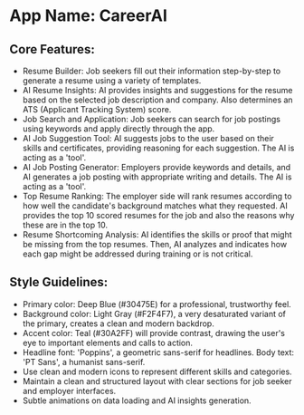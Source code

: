 # **App Name**: CareerAI

## Core Features:

- Resume Builder: Job seekers fill out their information step-by-step to generate a resume using a variety of templates.
- AI Resume Insights: AI provides insights and suggestions for the resume based on the selected job description and company. Also determines an ATS (Applicant Tracking System) score.
- Job Search and Application: Job seekers can search for job postings using keywords and apply directly through the app.
- AI Job Suggestion Tool: AI suggests jobs to the user based on their skills and certificates, providing reasoning for each suggestion. The AI is acting as a 'tool'.
- AI Job Posting Generator: Employers provide keywords and details, and AI generates a job posting with appropriate writing and details. The AI is acting as a 'tool'.
- Top Resume Ranking: The employer side will rank resumes according to how well the candidate's background matches what they requested. AI provides the top 10 scored resumes for the job and also the reasons why these are in the top 10.
- Resume Shortcoming Analysis: AI identifies the skills or proof that might be missing from the top resumes. Then, AI analyzes and indicates how each gap might be addressed during training or is not critical. 

## Style Guidelines:

- Primary color: Deep Blue (#30475E) for a professional, trustworthy feel.
- Background color: Light Gray (#F2F4F7), a very desaturated variant of the primary, creates a clean and modern backdrop.
- Accent color: Teal (#30A2FF) will provide contrast, drawing the user's eye to important elements and calls to action.
- Headline font: 'Poppins', a geometric sans-serif for headlines. Body text: 'PT Sans', a humanist sans-serif.
- Use clean and modern icons to represent different skills and categories.
- Maintain a clean and structured layout with clear sections for job seeker and employer interfaces.
- Subtle animations on data loading and AI insights generation.